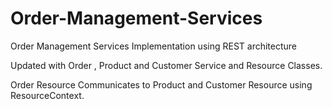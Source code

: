 # Order-Management-Services
Order Management Services Implementation using REST architecture

Updated with 
  Order , Product and Customer Service and Resource Classes.
  
  Order Resource Communicates to Product and Customer Resource using ResourceContext.

